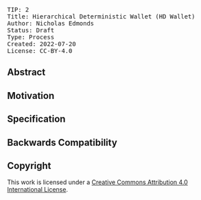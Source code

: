 <pre>
TIP: 2
Title: Hierarchical Deterministic Wallet (HD Wallet)
Author: Nicholas Edmonds 
Status: Draft
Type: Process
Created: 2022-07-20
License: CC-BY-4.0
</pre>

## Abstract

## Motivation

## Specification

## Backwards Compatibility

## Copyright

This work is licensed under a
[Creative Commons Attribution 4.0 International License][cc-by].

[cc-by]: https://creativecommons.org/licenses/by/4.0/
[apache]: https://www.apache.org/licenses/LICENSE-2.0